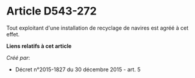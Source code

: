 # Article D543-272

Tout exploitant d'une installation de recyclage de navires est agréé à cet effet.

**Liens relatifs à cet article**

_Créé par_:

  - Décret n°2015-1827 du 30 décembre 2015 - art. 5
